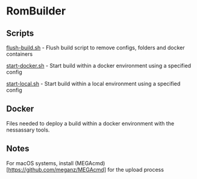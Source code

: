 # RomBuilder

## Scripts

[flush-build.sh](scripts/flush-build.sh) - Flush build script to remove configs, folders and docker containers

[start-docker.sh](scripts/start-docker.sh) - Start build within a docker environment using a specified config

[start-local.sh](scripts/start-local.sh) - Start build within a local environment using a specified config

## Docker

Files needed to deploy a build within a docker environment with the nessassary tools.

## Notes

For macOS systems, install (MEGAcmd)[https://github.com/meganz/MEGAcmd] for the upload process 
